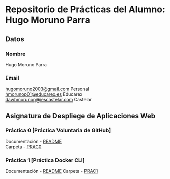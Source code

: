 # Repositorio de Prácticas del Alumno: Hugo Moruno Parra

## Datos

### Nombre

Hugo Moruno Parra

### Email

<hugomoruno2003@gmail.com> Personal  
<hmorunop01@educarex.es> Educarex  
<dawhmorunop@iescastelar.com> Castelar  

## Asignatura de Despliege de Aplicaciones Web

### Práctica 0 [Práctica Voluntaria de GitHub]

Documentación - [README](uth0/README.md)  
Carpeta - [PRAC0](ut0/)

### Práctica 1 [Práctica Docker CLI]

Documentación - [README](ut1-Docker/README.md)
Carpeta - [PRAC1](ut1-Docker/)